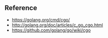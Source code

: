 
## Reference

- https://golang.org/cmd/cgo/
- http://golang.org/doc/articles/c_go_cgo.html
- https://github.com/golang/go/wiki/cgo

